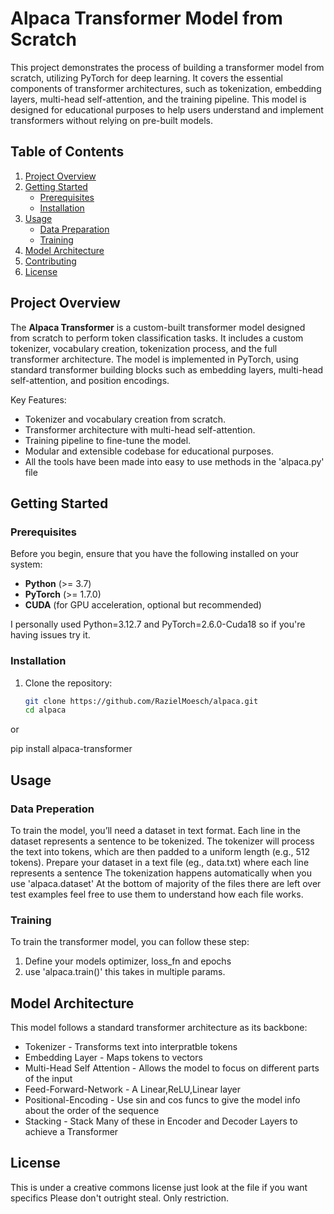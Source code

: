 # Alpaca Transformer Model from Scratch

This project demonstrates the process of building a transformer model from scratch, utilizing PyTorch for deep learning. It covers the essential components of transformer architectures, such as tokenization, embedding layers, multi-head self-attention, and the training pipeline. This model is designed for educational purposes to help users understand and implement transformers without relying on pre-built models.

## Table of Contents
1. [Project Overview](#project-overview)
2. [Getting Started](#getting-started)
   - [Prerequisites](#prerequisites)
   - [Installation](#installation)
3. [Usage](#usage)
   - [Data Preparation](#data-preparation)
   - [Training](#training)
4. [Model Architecture](#model-architecture)
5. [Contributing](#contributing)
6. [License](#license)

## Project Overview
The **Alpaca Transformer** is a custom-built transformer model designed from scratch to perform token classification tasks. It includes a custom tokenizer, vocabulary creation, tokenization process, and the full transformer architecture. The model is implemented in PyTorch, using standard transformer building blocks such as embedding layers, multi-head self-attention, and position encodings.

Key Features:
- Tokenizer and vocabulary creation from scratch.
- Transformer architecture with multi-head self-attention.
- Training pipeline to fine-tune the model.
- Modular and extensible codebase for educational purposes.
- All the tools have been made into easy to use methods in the 'alpaca.py' file

## Getting Started

### Prerequisites
Before you begin, ensure that you have the following installed on your system:
- **Python** (>= 3.7)
- **PyTorch** (>= 1.7.0)
- **CUDA** (for GPU acceleration, optional but recommended)

I personally used Python=3.12.7 and PyTorch=2.6.0-Cuda18 so if you're having issues try it.

### Installation

1. Clone the repository:
   ```bash
   git clone https://github.com/RazielMoesch/alpaca.git
   cd alpaca
   

or

   pip install alpaca-transformer


## Usage

### Data Preperation
To train the model, you’ll need a dataset in text format. Each line in the dataset represents a sentence to be tokenized. The tokenizer will process the text into tokens, which are then padded to a uniform length (e.g., 512 tokens).
Prepare your dataset in a text file (eg., data.txt) where each line represents a sentence
The tokenization happens automatically when you use 'alpaca.dataset'
At the bottom of majority of the files there are left over test examples feel free to use them to understand how each file works.

### Training
To train the transformer model, you can follow these step:
1. Define your models optimizer, loss_fn and epochs
2. use 'alpaca.train()' this takes in multiple params.

## Model Architecture
This model follows a standard transformer architecture as its backbone:
- Tokenizer - Transforms text into interpratble tokens
- Embedding Layer - Maps tokens to vectors 
- Multi-Head Self Attention - Allows the model to focus on different parts of the input
- Feed-Forward-Network - A Linear,ReLU,Linear layer
- Positional-Encoding - Use sin and cos funcs to give the model info about the order of the sequence
- Stacking - Stack Many of these in Encoder and Decoder Layers to achieve a Transformer

## License
This is under a creative commons license just look at the file if you want specifics
Please don't outright steal. Only restriction.

